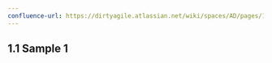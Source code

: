 ```yaml
---
confluence-url: https://dirtyagile.atlassian.net/wiki/spaces/AD/pages/1115848706/sample+1
---
```

## 1.1 Sample 1
